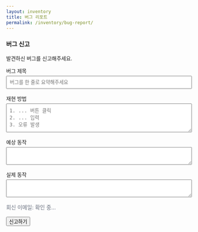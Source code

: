 ```yaml
---
layout: inventory
title: 버그 리포트
permalink: /inventory/bug-report/
---
```


### 버그 신고

발견하신 버그를 신고해주세요.

<form id="bug-form" action="https://formsubmit.co/captain@goolzy.com" method="POST" style="max-width:600px;">
  <input type="hidden" name="_template" value="table">
  <input type="hidden" name="_subject" id="bug_subject" value="[버그 리포트] 제출">
  <input type="hidden" name="Category" value="버그 리포트">
  <input type="hidden" name="_next" value="{{ '/inventory/bug-report/?success=1' | absolute_url }}">
  <input type="hidden" name="_captcha" value="false">
  <input type="text" name="website" style="display:none" tabindex="-1" autocomplete="off">
  <label style="display:block; margin-bottom:1rem;">
    버그 제목
    <input type="text" name="Title" id="bug_title" required style="width:100%; padding:.5rem; margin-top:.25rem;" placeholder="버그를 한 줄로 요약해주세요">
  </label>
  
  <label style="display:block; margin-bottom:1rem;">
    재현 방법
    <textarea name="Steps_to_Reproduce" required rows="4" style="width:100%; padding:.5rem; margin-top:.25rem;" placeholder="1. ... 버튼 클릭&#10;2. ... 입력&#10;3. 오류 발생"></textarea>
  </label>
  
  <label style="display:block; margin-bottom:1rem;">
    예상 동작
    <textarea name="Expected_Behavior" required rows="2" style="width:100%; padding:.5rem; margin-top:.25rem;"></textarea>
  </label>
  
  <label style="display:block; margin-bottom:1rem;">
    실제 동작
    <textarea name="Actual_Behavior" required rows="2" style="width:100%; padding:.5rem; margin-top:.25rem;"></textarea>
  </label>
  <input type="hidden" name="Email" value="">
  <input type="hidden" name="_replyto" value="">
  <div class="muted" id="bug-email-hint" style="margin:.5rem 0 1rem;">회신 이메일: <span id="bug-email-value">확인 중…</span></div>
  <input type="hidden" name="uid" value="">
  
  <button class="btn" type="submit">신고하기</button>
</form>

<div id="bug-status" class="notice" style="display:none;"></div>
<div id="bug-mailto" style="display:none; margin-top:.5rem;"></div>

<script>
(function(){
  try {
    var p = new URLSearchParams(window.location.search);
    if (p.get('success') === '1') {
      var box = document.getElementById('bug-status');
      box.style.display = 'block';
      box.textContent = '감사합니다! 버그 리포트가 전송되었습니다.';
    }
  } catch(e){}
  function updateSubject(){
    var t = document.getElementById('bug_title').value || '제목 미입력';
    document.getElementById('bug_subject').value = '[버그 리포트] ' + t;
  }
  var form = document.getElementById('bug-form');
  try { form.addEventListener('input', updateSubject); } catch(e){}
  // Autofill from AuthBridge (email, uid). If bridge loads late, wait for 'auth:bridge-ready'.
  try {
    var form = document.getElementById('bug-form');
    var emailInput = form.querySelector('input[name="Email"]');
    var replyToInput = form.querySelector('input[name="_replyto"]');
    var uidInput = form.querySelector('input[name="uid"]');
    var emailText = document.getElementById('bug-email-value');
    function applyUser(u){
      if (u && u.email) {
        emailInput.value = u.email;
        if (replyToInput) replyToInput.value = u.email;
        if (emailText) emailText.textContent = u.email;
      } else {
        emailInput.value = '';
        if (replyToInput) replyToInput.value = '';
        if (emailText) emailText.textContent = '알 수 없음';
      }
      if (uidInput) uidInput.value = (u && u.uid) ? u.uid : '';
    }
    function wireBridge(){
      if (!window.AuthBridge) return;
      try {
        var u0 = AuthBridge.currentUser && AuthBridge.currentUser();
        applyUser(u0 || null);
        AuthBridge.onChange(function(u){ applyUser(u || null); });
      } catch(_){ }
    }
    // Try now
    if (window.AuthBridge) { wireBridge(); }
    // Or wait for bridge-ready
    try { window.addEventListener('auth:bridge-ready', function(){ wireBridge(); }, { once: true }); } catch(_){ }
    // If still pending after a few seconds, show unknown
    setTimeout(function(){
      try {
        if (emailText && emailText.textContent === '확인 중…') { emailText.textContent = '알 수 없음'; }
      } catch(_){ }
    }, 3000);
  } catch(e){}
  // AJAX submit with timeout and fallback
  try {
    form.addEventListener('submit', function(e){
      try { e.preventDefault(); } catch(_){}
      var status = document.getElementById('bug-status');
      if (status) { status.style.display='block'; status.textContent='보내는 중…'; }
      var btn = form.querySelector('button[type="submit"]');
      if (btn) { btn.disabled = true; btn.classList.add('loading'); }
      // Ensure hidden _replyto mirrors Email BEFORE building FormData
      try {
        var emailInput2 = form.querySelector('input[name="Email"]');
        var replyToInput2 = form.querySelector('input[name="_replyto"]');
        if (emailInput2 && replyToInput2) replyToInput2.value = emailInput2.value || '';
      } catch(_){ }
      var fd = new FormData(form);
      var ctrl = (window.AbortController) ? new AbortController() : null;
      var to = setTimeout(function(){ try { ctrl && ctrl.abort(); } catch(_){} }, 12000);
      if (typeof navigator !== 'undefined' && navigator.onLine === false) {
        if (status) { status.style.display='block'; status.textContent='네트워크가 오프라인입니다. 연결 상태를 확인한 뒤 다시 시도해 주세요.'; }
        throw new Error('OFFLINE');
      }
      fetch('https://formsubmit.co/ajax/captain@goolzy.com', {
        method: 'POST',
        body: fd,
        headers: { 'Accept': 'application/json' },
        signal: ctrl ? ctrl.signal : undefined
      }).then(function(res){
        if (!res.ok) {
          return res.clone().json().catch(function(){ return res.text(); }).then(function(body){
            var bodyStr = (typeof body === 'string') ? body : JSON.stringify(body);
            throw new Error('FORM_SUBMIT_FAILED:' + res.status + ':' + bodyStr);
          });
        }
        return res.json();
      }).then(function(){
        if (status) { status.style.display='block'; status.textContent='감사합니다! 버그 리포트가 전송되었습니다.'; }
        try { form.reset(); } catch(_){ }
      }).catch(function(err){
        try { console.error('[Bug form] submit error:', err); } catch(_){ }
        var msg = '전송에 실패했습니다. 잠시 후 다시 시도해 주세요.';
        if (String(err).indexOf('403')>=0 || String(err).indexOf('401')>=0 || String(err).indexOf('422')>=0) {
          msg += ' 수신자 이메일 인증이 만료 또는 미완료일 수 있습니다. 관리자는 formsubmit.co 확인 메일(스팸함 포함)을 승인해 주세요. 새 인증 메일 보내기: ' + (location.origin + '/admin/formsubmit-verify/');
        }
        if (status) {
          var code = (String(err).match(/FORM_SUBMIT_FAILED:(\d{3})/)||[])[1];
          var detail = '';
          var m = String(err).match(/FORM_SUBMIT_FAILED:\d{3}:(.*)$/);
          if (m && m[1]) detail = ' 상세: ' + m[1].slice(0, 200);
          status.style.display='block';
          status.textContent = msg + (code ? ' (코드 ' + code + ')' : '') + detail + ' (표준 제출로 재시도합니다)';
        }
        // Last-resort: mailto fallback with prefilled content
        try {
          var mailtoBox = document.getElementById('bug-mailto');
          var to = 'captain@goolzy.com';
          var subj = document.getElementById('bug_subject').value || '[버그 리포트] 제출';
          var fd2 = new FormData(form);
          var lines = [];
          fd2.forEach(function(v,k){ if (k.charAt(0) !== '_') lines.push(k+': '+v); });
          var body = lines.join('\n');
          var url = 'mailto:' + encodeURIComponent(to) + '?subject=' + encodeURIComponent(subj) + '&body=' + encodeURIComponent(body);
          mailtoBox.innerHTML = '<a class="btn" href="'+url+'">이메일 앱으로 보내기</a>';
          mailtoBox.style.display = 'block';
        } catch(_){ }
        // Fallback: submit in the same tab
        try { form.removeAttribute('target'); form.submit(); } catch(_){ }
      }).finally(function(){ if (btn) { btn.disabled=false; btn.classList.remove('loading'); } });
    });
  } catch(e){}
})();
</script>

<style>
.notice { background: #eefcf7; border:1px solid #c9f1e6; padding:0.75rem 1rem; border-radius: 8px; margin-top: 1rem; }
.muted { color:#6b7280; font-size:.9rem; }
</style>
